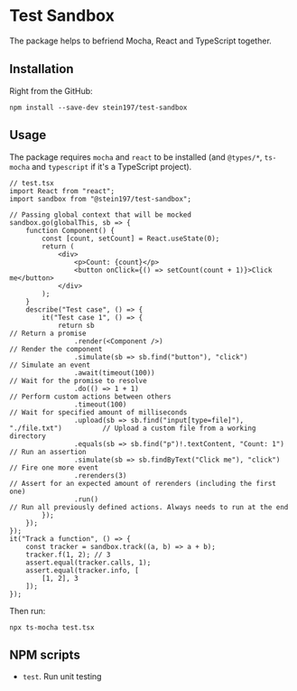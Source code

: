 # Test Sandbox
The package helps to befriend Mocha, React and TypeScript together.

## Installation
Right from the GitHub:
```
npm install --save-dev stein197/test-sandbox
```

## Usage
The package requires `mocha` and `react` to be installed (and `@types/*`, `ts-mocha` and `typescript` if it's a TypeScript project).
```tsx
// test.tsx
import React from "react";
import sandbox from "@stein197/test-sandbox";

// Passing global context that will be mocked
sandbox.go(globalThis, sb => {
	function Component() {
		const [count, setCount] = React.useState(0);
		return (
			<div>
				<p>Count: {count}</p>
				<button onClick={() => setCount(count + 1)}>Click me</button>
			</div>
		);
	}
	describe("Test case", () => {
		it("Test case 1", () => {
			return sb                                                             // Return a promise
				.render(<Component />)                                            // Render the component
				.simulate(sb => sb.find("button"), "click")                       // Simulate an event
				.await(timeout(100))                                              // Wait for the promise to resolve
				.do(() => 1 + 1)                                                  // Perform custom actions between others
				.timeout(100)                                                     // Wait for specified amount of milliseconds
				.upload(sb => sb.find("input[type=file]"), "./file.txt")          // Upload a custom file from a working directory
				.equals(sb => sb.find("p")!.textContent, "Count: 1")              // Run an assertion
				.simulate(sb => sb.findByText("Click me"), "click")               // Fire one more event
				.rerenders(3)                                                     // Assert for an expected amount of rerenders (including the first one)
				.run()                                                            // Run all previously defined actions. Always needs to run at the end
		});
	});
});
it("Track a function", () => {
	const tracker = sandbox.track((a, b) => a + b);
	tracker.f(1, 2); // 3
	assert.equal(tracker.calls, 1);
	assert.equal(tracker.info, [
		[1, 2], 3
	]);
});
```

Then run:
```
npx ts-mocha test.tsx
```

## NPM scripts
- `test`. Run unit testing
